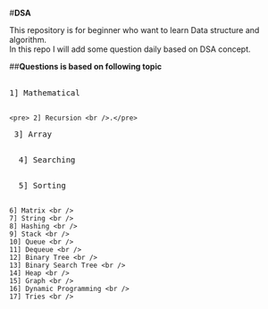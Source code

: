  #**DSA**  <br />
 
 This repository is for beginner who want to learn Data structure and algorithm.<br />
 In this repo I will add some question daily based on DSA concept.<br />
   
##**Questions is based on following topic**<br /><br />
   <pre>1] Mathematical <br /> </pre>
    <pre> 2] Recursion <br />.</pre>
   <pre> 3] Array <br /> </pre>
  <pre>  4] Searching <br /> </pre>
  <pre>  5] Sorting <br />  </pre>
    6] Matrix <br />
    7] String <br />
    8] Hashing <br />
    9] Stack <br />
    10] Queue <br />
    11] Dequeue <br />
    12] Binary Tree <br />
    13] Binary Search Tree <br />
    14] Heap <br />
    15] Graph <br />
    16] Dynamic Programming <br />
    17] Tries <br />
    
